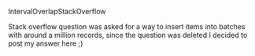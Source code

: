 IntervalOverlapStackOverflow

Stack overflow question was asked for a way to insert items into batches with around a million records, since the question was deleted I decided to post my answer here ;)
